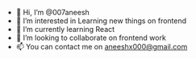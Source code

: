 - 👋 Hi, I’m @007aneesh
- 👀 I’m interested in Learning new things on frontend 
- 🌱 I’m currently learning React
- 💞️ I’m looking to collaborate on frontend work
- 📫 You can contact me on aneeshx000@gmail.com

